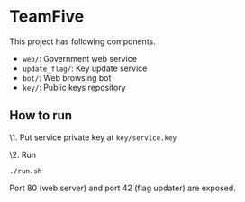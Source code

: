 # TeamFive


This project has following components.

- `web/`: Government web service
- `update_flag/`: Key update service
- `bot/`: Web browsing bot
- `key/`: Public keys repository

## How to run

\1. Put service private key at `key/service.key`

\2. Run

```
./run.sh
```

Port 80 (web server) and port 42 (flag updater) are exposed.
